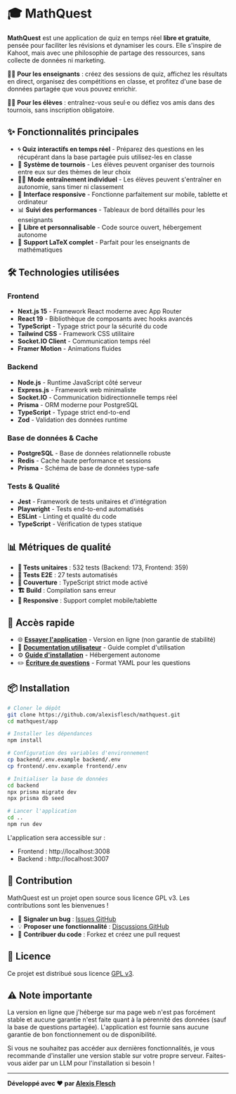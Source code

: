 # 🎓 MathQuest

**MathQuest** est une application de quiz en temps réel **libre et gratuite**, pensée pour faciliter les révisions et dynamiser les cours. Elle s'inspire de Kahoot, mais avec une philosophie de partage des ressources, sans collecte de données ni marketing.

👩‍🏫 **Pour les enseignants** : créez des sessions de quiz, affichez les résultats en direct, organisez des compétitions en classe, et profitez d'une base de données partagée que vous pouvez enrichir.

🧑‍🎓 **Pour les élèves** : entraînez-vous seul·e ou défiez vos amis dans des tournois, sans inscription obligatoire.

## ✨ Fonctionnalités principales

- 🌀 **Quiz interactifs en temps réel** - Préparez des questions en les récupérant dans la base partagée puis utilisez-les en classe
- 👥 **Système de tournois** - Les élèves peuvent organiser des tournois entre eux sur des thèmes de leur choix
- 🏋️‍♂️ **Mode entraînement individuel** - Les élèves peuvent s'entraîner en autonomie, sans timer ni classement
- 📱 **Interface responsive** - Fonctionne parfaitement sur mobile, tablette et ordinateur
- 📊 **Suivi des performances** - Tableaux de bord détaillés pour les enseignants
- 🔧 **Libre et personnalisable** - Code source ouvert, hébergement autonome
- 📐 **Support LaTeX complet** - Parfait pour les enseignants de mathématiques

## 🛠️ Technologies utilisées

### Frontend
- **Next.js 15** - Framework React moderne avec App Router
- **React 19** - Bibliothèque de composants avec hooks avancés
- **TypeScript** - Typage strict pour la sécurité du code
- **Tailwind CSS** - Framework CSS utilitaire
- **Socket.IO Client** - Communication temps réel
- **Framer Motion** - Animations fluides

### Backend
- **Node.js** - Runtime JavaScript côté serveur
- **Express.js** - Framework web minimaliste
- **Socket.IO** - Communication bidirectionnelle temps réel
- **Prisma** - ORM moderne pour PostgreSQL
- **TypeScript** - Typage strict end-to-end
- **Zod** - Validation des données runtime

### Base de données & Cache
- **PostgreSQL** - Base de données relationnelle robuste
- **Redis** - Cache haute performance et sessions
- **Prisma** - Schéma de base de données type-safe

### Tests & Qualité
- **Jest** - Framework de tests unitaires et d'intégration
- **Playwright** - Tests end-to-end automatisés
- **ESLint** - Linting et qualité du code
- **TypeScript** - Vérification de types statique

## 📊 Métriques de qualité

- **🧪 Tests unitaires** : 532 tests (Backend: 173, Frontend: 359)
- **🔄 Tests E2E** : 27 tests automatisés
- **📏 Couverture** : TypeScript strict mode activé
- **🏗️ Build** : Compilation sans erreur
- **📱 Responsive** : Support complet mobile/tablette

## 🚀 Accès rapide

- 🌐 **[Essayer l'application](https://mathquest.alexisfles.ch)** - Version en ligne (non garantie de stabilité)
- 📖 **[Documentation utilisateur](https://alexisflesch.github.io/mathquest/)** - Guide complet d'utilisation
- ⚙️ **[Guide d'installation](https://alexisflesch.github.io/mathquest/installation/)** - Hébergement autonome
- ✏️ **[Écriture de questions](https://alexisflesch.github.io/mathquest/questions-yaml/)** - Format YAML pour les questions

## 📦 Installation

```bash
# Cloner le dépôt
git clone https://github.com/alexisflesch/mathquest.git
cd mathquest/app

# Installer les dépendances
npm install

# Configuration des variables d'environnement
cp backend/.env.example backend/.env
cp frontend/.env.example frontend/.env

# Initialiser la base de données
cd backend
npx prisma migrate dev
npx prisma db seed

# Lancer l'application
cd ..
npm run dev
```

L'application sera accessible sur :
- Frontend : http://localhost:3008
- Backend : http://localhost:3007

## 🤝 Contribution

MathQuest est un projet open source sous licence GPL v3. Les contributions sont les bienvenues !

- 🐛 **Signaler un bug** : [Issues GitHub](https://github.com/alexisflesch/mathquest/issues)
- 💡 **Proposer une fonctionnalité** : [Discussions GitHub](https://github.com/alexisflesch/mathquest/discussions)
- 🔧 **Contribuer du code** : Forkez et créez une pull request

## 📄 Licence

Ce projet est distribué sous licence [GPL v3](https://www.gnu.org/licenses/gpl-3.0.html).

## ⚠️ Note importante

La version en ligne que j'héberge sur ma page web n'est pas forcément stable et aucune garantie n'est faite quant à la pérennité des données (sauf la base de questions partagée). L'application est fournie sans aucune garantie de bon fonctionnement ou de disponibilité.

Si vous ne souhaitez pas accéder aux dernières fonctionnalités, je vous recommande d'installer une version stable sur votre propre serveur. Faites-vous aider par un LLM pour l'installation si besoin !

---

**Développé avec ❤️ par [Alexis Flesch](https://hire.alexisfles.ch)**